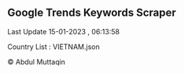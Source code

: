

## Google Trends Keywords Scraper 
 
Last Update 15-01-2023 , 06:13:58

Country List :
VIETNAM.json



© Abdul Muttaqin 
